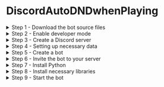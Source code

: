 # DiscordAutoDNDwhenPlaying

<details>
  <summary>Step 1 - Download the bot source files</summary>

  Go to the [releases section](https://github.com/SteeaaN/DiscordAutoDNDwhenPlayingBot/releases), choose the latest release, and download **Source code (zip)**.
</details>

<details>
  <summary>Step 2 - Enable developer mode</summary>

  Go to Discord settings -> Advanced -> Enable developer mode.
</details>

<details>
  <summary>Step 3 - Create a Discord server</summary>

  A basic server with one text channel for logs is enough.  
  **P.S.** If you want the Active Developer Badge, you can create a community server and use the `/ping` command once every 30 days.  
  More details [here](https://support-dev.discord.com/hc/en-us/articles/10113997751447-Active-Developer-Badge).
</details>

<details>
  <summary>Step 4 - Setting up necessary data</summary>

  Open the `const.py` file.

  - Go back to Discord -> Right-click on the icon of the created server -> Copy ID  
  - Paste the copied ID after `guild_id = ` in the open file  
  - Right-click on the log text channel in Discord -> Copy ID  
  - Paste the copied ID after `log_channel_id = `  
  - Right-click on yourself in the member list -> Copy ID  
  - Paste the copied ID after `user_id = `

  **Optional:** Increase the delay to reduce potential load.

  Then, in Discord, press **Ctrl + Shift + I** (for the app) or **F12** (for the browser). In the top of the opened panel, find the **Network** tab (may be hidden under two arrows).  
  Change your status to **DND**. Find a line with `1` in the **Name** column and click on it.  
  In the **Headers** section, find the `authorization:` header and copy its value.  

  Open the downloaded `auth_token.txt` file, delete its content, paste the copied value, and save the file.  

  In the **Payload** section of the same request, copy the value of `settings` without quotes. Go back to `const.py` and replace the value after `dnd_status = ` with the copied value between single quotes.  

  Change your status to **Online** and similarly change the value for `online_status`.

  Then, update the `games` list in the same file with your desired games.
</details>

<details>
  <summary>Step 5 - Create a bot</summary>

  Go to the [Discord Developer Portal](https://discord.com/developers/applications) and create a new application.  
  Go to the **Installation** section and choose **None** for the install link.  
  In the **Bot** section, disable **Public Bot**, enable **Presence Intent**, **Server Members Intent**, and **Message Content Intent**.  
  Reset the bot token by clicking **Reset Token**, copy the token, and paste it into `const.py` after `bot_token = ` between single quotes. Save and close the file.
</details>

<details>
  <summary>Step 6 - Invite the bot to your server</summary>

  Go to the **OAuth2** section of the Developer Portal, and under **Scopes**, select `bot`. Under **Bot Permissions**, select `Administrator`.  
  Copy the generated link below and invite the bot to the created server.
</details>

<details>
  <summary>Step 7 - Install Python</summary>

  The minimum Python version for the bot is **3.8**.  
  [Download Python here](https://www.python.org/downloads/).  
  Ensure that you add Python to your PATH.
</details>

<details>
  <summary>Step 8 - Install necessary libraries</summary>

  Open a terminal and navigate to the directory with the bot files.  
  Install the required libraries using the following command:

  ```bash
  pip install -r requirements.txt
  ```
</details>
<details> 
  <summary>Step 9 - Start the bot</summary>
  
  Run the bot using the 'bot.py' file.

</details>
